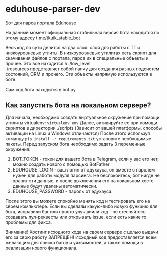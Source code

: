 # eduhouse-parser-dev
Бот для парса портала Eduhouse

На данный момент официальная стабильная версия бота находится по этому адресу t.me/tkuik_stable_bot

Весь код по сути делится на два слоя: слой для работы с ТГ и низкоуровневые утлиты. 
В низкоуровневых утилитах есть скрипт для скачивания файлов с портала, парса их в специальные объекты и прочее.
Это все находится в ./low_level<br>
./resources представляет собой папку для создания разных подсистем состояний, ORM и прочего. Эти объекты напрямую используются в боте.

Сам код бота находится в bot.py

## Как запустить бота на локальном сервере?
Для начала, необходимо создать виртуальное окружение при помощи утилиты virtualenv:
`virtualenv env`
Далее, активируйте ее при помощи скриптов в директории ./scripts (Зависит от вашей платформы, способы активации на Linux и Windows отличаются)
После этого используя команду `pip install -r requirements.txt` установите необходимые пакеты.
Перед запуском бота необходимо задать 3 переменные окружения:
1. BOT_TOKEN - токен для вашего бота в Telegram, если у вас его нет, можно создать нового с помощью BotFather
2. EDUHOUSE_LOGIN - ваш логин от эдухауса, он вместе с паролем нужен для работы модуля парсинга. Не беспокойтесь, бот нигде не хранит эти данные, и после выключения его на локальном хосте данные будут удалены автоматически.
3. EDUHOUSE_PASSWORD - пароль от эдухауса.

После этого вы можете спокойно менять код и тестировать его на своем компьютере. Если вы сделали какую-либо новую функцию для бота, исправили баг или просто улучшиили код - не стесняйтесь создавать пул-реквесты или открывать issue, если есть какие то проблемы для фикса.

Внимание! Хостинг исходного кода на своем сервере с целью выдачи его за свою работу ЗАПРЕЩЕН!
Исходный код предоставляется всем желающим для поиска багов и уязвимостей, а также помощи в реализации нового функционала.

